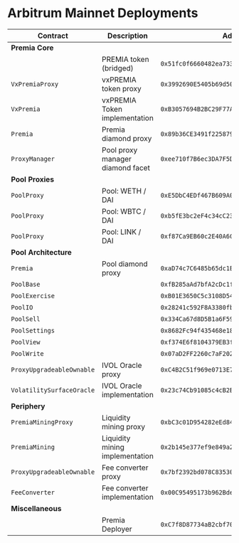 # Arbitrum Mainnet Deployments

| Contract                  | Description                      | Address                                      |                                                                              |                                                                                                                                                   |
| ------------------------- | -------------------------------- | -------------------------------------------- | ---------------------------------------------------------------------------- | ------------------------------------------------------------------------------------------------------------------------------------------------- |
| **Premia Core**           |                                  |                                              |                                                                              |
|                           | PREMIA token (bridged)           | `0x51fc0f6660482ea73330e414efd7808811a57fa2` | [🔗](https://arbiscan.io/token/0x51fc0f6660482ea73330e414efd7808811a57fa2)   |                                                                                                                                                   |
| `VxPremiaProxy`           | vxPREMIA token proxy             | `0x3992690E5405b69d50812470B0250c878bFA9322` | [🔗](https://arbiscan.io/token/0x3992690E5405b69d50812470B0250c878bFA9322)   | [📁](https://github.com/Premian-Labs/premia-contracts/blob/56a4625e9000b83a5ec85927d45301085dfbd893/contracts/staking/VxPremiaProxy.sol)          |
| `VxPremia`                | vxPREMIA Token implementation    | `0xB3057694B2BC29F77A40955bD74B7485BFD2Cbf4` | [🔗](https://arbiscan.io/address/0xB3057694B2BC29F77A40955bD74B7485BFD2Cbf4) | [📁](https://github.com/Premian-Labs/premia-contracts/blob/4372504a426095d6604a439668efa47cc55cf1cf/contracts/staking/VxPremia.sol)               |
| `Premia`                  | Premia diamond proxy             | `0x89b36CE3491f2258793C7408Bd46aac725973BA2` | [🔗](https://arbiscan.io/address/0x89b36CE3491f2258793C7408Bd46aac725973BA2) | [📁](https://github.com/Premian-Labs/premia-contracts/blob/60d2175447e9acb79d7b0da3329665eba739302c/contracts/core/Premia.sol)                    |
| `ProxyManager`            | Pool proxy manager diamond facet | `0xee710f7B6ec3DA7F5D9be1fE1e15a9503c59a16b` | [🔗](https://arbiscan.io/address/0xee710f7B6ec3DA7F5D9be1fE1e15a9503c59a16b) | [📁](https://github.com/Premian-Labs/premia-contracts/blob/56a4625e9000b83a5ec85927d45301085dfbd893/contracts/core/ProxyManager.sol)              |
| **Pool Proxies**          |                                  |                                              |                                                                              |
| `PoolProxy`               | Pool: WETH / DAI                 | `0xE5DbC4EDf467B609A063c7ea7fAb976C6b9BAa1a` | [🔗](https://arbiscan.io/address/0xE5DbC4EDf467B609A063c7ea7fAb976C6b9BAa1a) | [📁](https://github.com/Premian-Labs/premia-contracts/blob/60d2175447e9acb79d7b0da3329665eba739302c/contracts/pool/PoolProxy.sol)                 |
| `PoolProxy`               | Pool: WBTC / DAI                 | `0xb5fE3bc2eF4c34cC233922dfF2Fcb1B1BF89A38E` | [🔗](https://arbiscan.io/address/0xb5fE3bc2eF4c34cC233922dfF2Fcb1B1BF89A38E) | [📁](https://github.com/Premian-Labs/premia-contracts/blob/60d2175447e9acb79d7b0da3329665eba739302c/contracts/pool/PoolProxy.sol)                 |
| `PoolProxy`               | Pool: LINK / DAI                 | `0xf87Ca9EB60c2E40A6C5Ab14ca291934a95F845Ff` | [🔗](https://arbiscan.io/address/0xf87Ca9EB60c2E40A6C5Ab14ca291934a95F845Ff) | [📁](https://github.com/Premian-Labs/premia-contracts/blob/60d2175447e9acb79d7b0da3329665eba739302c/contracts/pool/PoolProxy.sol)                 |
| **Pool Architecture**     |                                  |                                              |                                                                              |
| `Premia`                  | Pool diamond proxy               | `0xaD74c7C6485b65dc1E38342D390F72d85DeE3411` | [🔗](https://arbiscan.io/address/0xaD74c7C6485b65dc1E38342D390F72d85DeE3411) | [📁](https://github.com/Premian-Labs/premia-contracts/blob/60d2175447e9acb79d7b0da3329665eba739302c/contracts/core/Premia.sol)                    |
| `PoolBase`                |                                  | `0xfB285aAd7bfA2cDc1f7D6e8D89409F56Bd904954` | [🔗](https://arbiscan.io/address/0xfB285aAd7bfA2cDc1f7D6e8D89409F56Bd904954) | [📁](https://github.com/Premian-Labs/premia-contracts/blob/8b26d2844c90a5bf5e357cd4a007073bb517feed/contracts/pool/PoolBase.sol)                  |
| `PoolExercise`            |                                  | `0xB01E3650C5c3108D54F32370e26aA81F529547cF` | [🔗](https://arbiscan.io/address/0xB01E3650C5c3108D54F32370e26aA81F529547cF) | [📁](https://github.com/Premian-Labs/premia-contracts/blob/56a4625e9000b83a5ec85927d45301085dfbd893/contracts/pool/PoolExercise.sol)              |
| `PoolIO`                  |                                  | `0x28241c592F8A3380fb5b27e922BE258ec0D5Aa6B` | [🔗](https://arbiscan.io/address/0x28241c592F8A3380fb5b27e922BE258ec0D5Aa6B) | [📁](https://github.com/Premian-Labs/premia-contracts/blob/56a4625e9000b83a5ec85927d45301085dfbd893/contracts/pool/PoolIO.sol)                    |
| `PoolSell`                |                                  | `0x334Ca67d8D5B1a6F59c7B81d0e9B0878901949EB` | [🔗](https://arbiscan.io/address/0x334Ca67d8D5B1a6F59c7B81d0e9B0878901949EB) | [📁](https://github.com/Premian-Labs/premia-contracts/blob/56a4625e9000b83a5ec85927d45301085dfbd893/contracts/pool/PoolSell.sol)                  |
| `PoolSettings`            |                                  | `0x8682Fc94f435468e18790DfA8607600ACCe07dEe` | [🔗](https://arbiscan.io/address/0x8682Fc94f435468e18790DfA8607600ACCe07dEe) | [📁](https://github.com/Premian-Labs/premia-contracts/blob/56a4625e9000b83a5ec85927d45301085dfbd893/contracts/pool/PoolSettings.sol)              |
| `PoolView`                |                                  | `0xf374E6f8104379EB3f406B6BE394d77Cd80f2C88` | [🔗](https://arbiscan.io/address/0xf374E6f8104379EB3f406B6BE394d77Cd80f2C88) | [📁](https://github.com/Premian-Labs/premia-contracts/blob/56a4625e9000b83a5ec85927d45301085dfbd893/contracts/pool/PoolView.sol)                  |
| `PoolWrite`               |                                  | `0x07aD2FF2260c7aF2024409B60c35dB77c36B878d` | [🔗](https://arbiscan.io/address/0x07aD2FF2260c7aF2024409B60c35dB77c36B878d) | [📁](https://github.com/Premian-Labs/premia-contracts/blob/56a4625e9000b83a5ec85927d45301085dfbd893/contracts/pool/PoolWrite.sol)                 |
| `ProxyUpgradeableOwnable` | IVOL Oracle proxy                | `0xC4B2C51f969e0713E799De73b7f130Fb7Bb604CF` | [🔗](https://arbiscan.io/address/0xC4B2C51f969e0713E799De73b7f130Fb7Bb604CF) | [📁](https://github.com/Premian-Labs/premia-contracts/blob/60d2175447e9acb79d7b0da3329665eba739302c/contracts/ProxyUpgradeableOwnable.sol)        |
| `VolatilitySurfaceOracle` | IVOL Oracle implementation       | `0x23c74Cb91085c4cB2B76Cea709AE50309f79DBBD` | [🔗](https://arbiscan.io/address/0x23c74Cb91085c4cB2B76Cea709AE50309f79DBBD) | [📁](https://github.com/Premian-Labs/premia-contracts/blob/a022d72548fba191677c2b21663e5f3d8fa0e5d8/contracts/oracle/VolatilitySurfaceOracle.sol) |
| **Periphery**             |                                  |                                              |                                                                              |
| `PremiaMiningProxy`       | Liquidity mining proxy           | `0xbC3c01D954282eEd8433da4359C1ac1443a7d09A` | [🔗](https://arbiscan.io/address/0xbC3c01D954282eEd8433da4359C1ac1443a7d09A) | [📁](https://github.com/Premian-Labs/premia-contracts/blob/60d2175447e9acb79d7b0da3329665eba739302c/contracts/mining/PremiaMiningProxy.sol)       |
| `PremiaMining`            | Liquidity mining implementation  | `0x2b145e377ef9e849a28e51d530Bc5c94191C2Bb2` | [🔗](https://arbiscan.io/address/0x2b145e377ef9e849a28e51d530Bc5c94191C2Bb2) | [📁](https://github.com/Premian-Labs/premia-contracts/blob/476a994603bcde07d8b886a9d532c5bb84d958c7/contracts/mining/PremiaMining.sol)            |
| `ProxyUpgradeableOwnable` | Fee converter proxy              | `0x7bf2392bd078C8353069CffeAcc67c094079be23` | [🔗](https://arbiscan.io/address/0x7bf2392bd078C8353069CffeAcc67c094079be23) | [📁](https://github.com/Premian-Labs/premia-contracts/blob/60d2175447e9acb79d7b0da3329665eba739302c/contracts/ProxyUpgradeableOwnable.sol)        |
| `FeeConverter`            | Fee converter implementation     | `0x00C95495173b962BdeF86734b7688aA20AdBf4D5` | [🔗](https://arbiscan.io/address/0x00C95495173b962BdeF86734b7688aA20AdBf4D5) | [📁](https://github.com/Premian-Labs/premia-contracts/blob/56a4625e9000b83a5ec85927d45301085dfbd893/contracts/FeeConverter.sol)                   |
| **Miscellaneous**         |                                  |                                              |                                                                              |
|                           | Premia Deployer                  | `0xC7f8D87734aB2cbf70030aC8aa82abfe3e8126cb` | [🔗](https://arbiscan.io/address/0xC7f8D87734aB2cbf70030aC8aa82abfe3e8126cb) |                                                                                                                                                   |
